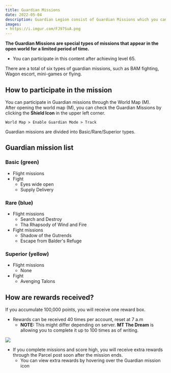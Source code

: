 ```yaml
---
title: Guardian Missions
date: 2022-05-04  
description: Guardian Legion consist of Guardian Missions which you can complete in various overworld quests that activate for limited time.     
images:
- https://i.imgur.com/FJ97SuA.png   
---
```

**The Guardian Missions are special types of missions that appear in the open world for a limited period of time.**
* You can participate in this content after achieving level 65.

There are a total of six types of guardian missions, such as BAM fighting, Wagon escort, mini-games or flying.

## How to participate in the mission

You can participate in Guardian missions through the World Map (M).<br>
After opening the world map (M), you can check the Guardian Missions by clicking the **Shield Icon** in the upper left corner.

    World Map > Enable Guardian Mode > Track

Guardian missions are divided into Basic/Rare/Superior types.

## Guardian mission list

### Basic (green)
- Flight missions
- Fight
  - Eyes wide open
  - Supply Delivery
### Rare (blue)
- Flight missions 
  - Search and Destroy
  - Tha Rhapsody of Wind and Fire
- Fight missions
  - Shadow of the Gutrends
  - Escape from Balder's Refuge
### Superior (yellow)
- Flight missions
  - None
- Fight
  - Avenging Talons

## How are rewards received?

If you accumulate 100,000 points, you will receive one reward box.
* Rewards can be received 40 times per account, reset at 7 a.m
  * **NOTE:** This might differ depending on server. **MT The Dream** is allowing you to complete it up to 100 times as of writing.

![](https://i.imgur.com/G5d4pQQ.png)

- If you complete missions and score high, you will receive extra rewards through the Parcel post soon after the mission ends.
  * You can view extra rewards by hovering over the Guardian mission icon

